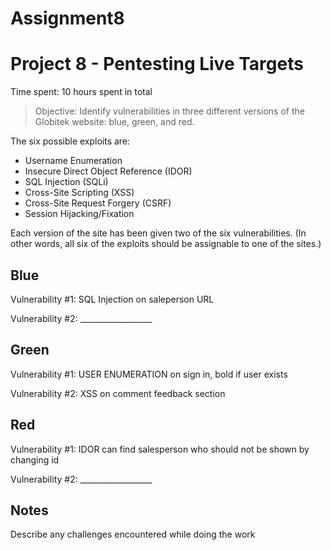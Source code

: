 # Assignment8
# Project 8 - Pentesting Live Targets

Time spent: 10 hours spent in total

> Objective: Identify vulnerabilities in three different versions of the Globitek website: blue, green, and red.

The six possible exploits are:
* Username Enumeration
* Insecure Direct Object Reference (IDOR)
* SQL Injection (SQLi)
* Cross-Site Scripting (XSS)
* Cross-Site Request Forgery (CSRF)
* Session Hijacking/Fixation

Each version of the site has been given two of the six vulnerabilities. (In other words, all six of the exploits should be assignable to one of the sites.)

## Blue

Vulnerability #1: SQL Injection on saleperson URL

Vulnerability #2: __________________


## Green

Vulnerability #1: USER ENUMERATION on sign in, bold if user exists

Vulnerability #2: XSS on comment feedback section


## Red

Vulnerability #1: IDOR can find salesperson who should not be shown by changing id

Vulnerability #2: __________________


## Notes

Describe any challenges encountered while doing the work
